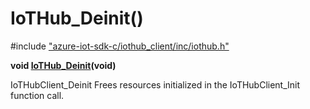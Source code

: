 # IoTHub_Deinit()

\#include ["azure-iot-sdk-c/iothub_client/inc/iothub.h"](../iot-c-ref-iothub-h.md)  

**void [IoTHub_Deinit](#iothub_8h_1a55b9535d2ddada2b33653120ff15b449)(void)**

IoTHubClient_Deinit Frees resources initialized in the IoTHubClient_Init function call.

